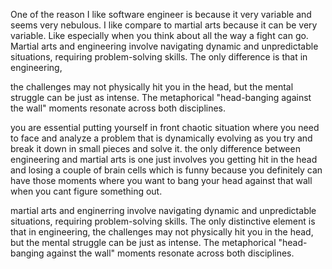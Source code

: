


One of the reason I like software engineer is because it very variable and seems very nebulous. I like compare to martial arts because it can be very variable. Like especially when you think about all the way a fight can go. Martial arts and engineering involve navigating dynamic and unpredictable situations, requiring problem-solving skills. The only difference is that in engineering, 


the challenges may not physically hit you in the head, but the mental struggle can be just as intense. The metaphorical "head-banging against the wall" moments resonate across both disciplines.


you are essential putting yourself in front chaotic situation where you need to face and analyze a problem that is dynamically evolving as you try and break it down in small pieces and solve it. the only difference between engineering and martial arts is one just involves you getting hit in the head and losing a couple of brain cells which is funny because you definitely can have those moments where you want to bang your head against that wall when you cant figure something out.




martial arts and enginerring involve navigating dynamic and unpredictable situations, requiring problem-solving skills. The only distinctive element is that in engineering, the challenges may not physically hit you in the head, but the mental struggle can be just as intense. The metaphorical "head-banging against the wall" moments resonate across both disciplines.



